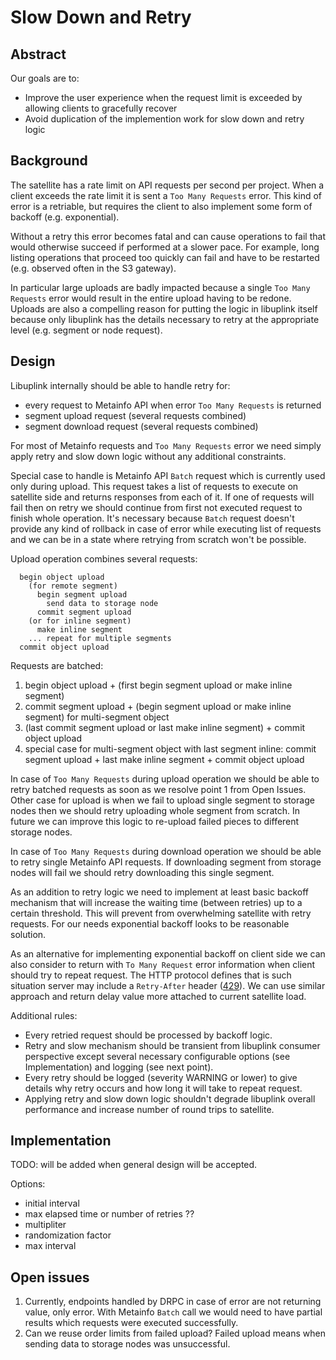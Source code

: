 # Slow Down and Retry

## Abstract

Our goals are to:

* Improve the user experience when the request limit is exceeded by allowing
  clients to gracefully recover
* Avoid duplication of the implemention work for slow down and retry logic

## Background

The satellite has a rate limit on API requests per second per project. When a
client exceeds the rate limit it is sent a `Too Many Requests` error. This kind
of error is a retriable, but requires the client to also implement some form of
backoff (e.g. exponential).

Without a retry this error becomes fatal and can cause operations to fail that
would otherwise succeed if performed at a slower pace. For example, long
listing operations that proceed too quickly can fail and have to be restarted
(e.g. observed often in the S3 gateway).

In particular large uploads are badly impacted because a single `Too Many
Requests` error would result in the entire upload having to be redone. Uploads
are also a compelling reason for putting the logic in libuplink itself because
only libuplink has the details necessary to retry at the appropriate level
(e.g. segment or node request).

## Design

Libuplink internally should be able to handle retry for:
* every request to Metainfo API when error `Too Many Requests` is returned
* segment upload request (several requests combined)
* segment download request (several requests combined)

For most of Metainfo requests and `Too Many Requests` error we need simply apply retry and slow down logic without any additional constraints.

Special case to handle is Metainfo API `Batch` request which is currently used only during upload. This request takes a list of requests to execute on satellite side and returns responses from each of it. If one of requests will fail then on retry we should continue from first not executed request to finish whole operation. It's necessary because `Batch` request doesn't provide any kind of rollback in case of error while executing list of requests and we can be in a state where retrying from scratch won't be possible.

Upload operation combines several requests:
```
  begin object upload
    (for remote segment)
      begin segment upload 
        send data to storage node
      commit segment upload
    (or for inline segment)
      make inline segment
    ... repeat for multiple segments
  commit object upload
```

Requests are batched:
1. begin object upload + (first begin segment upload or make inline segment)
2. commit segment upload + (begin segment upload or make inline segment) for multi-segment object
3. (last commit segment upload or last make inline segment) + commit object upload
4. special case for multi-segment object with last segment inline: commit segment upload + last make inline segment + commit object upload

In case of `Too Many Requests` during upload operation we should be able to retry batched requests as soon as we resolve point 1 from Open Issues. Other case for upload is when we fail to upload single segment to storage nodes then we should retry uploading whole segment from scratch. In future we can improve this logic to re-upload failed pieces to different storage nodes.

In case of `Too Many Requests` during download operation we should be able to retry single Metainfo API requests. If downloading segment from storage nodes will fail we should retry downloading this single segment.

As an addition to retry logic we need to implement at least basic backoff mechanism that will increase the waiting time (between retries) up to a certain threshold. This will prevent from overwhelming satellite with retry requests. For our needs exponential backoff looks to be reasonable solution. 

As an alternative for implementing exponential backoff on client side we can also consider to return with `To Many Request` error information when client should try to repeat request. The HTTP protocol defines that is such situation server may include a `Retry-After` header ([429](https://httpstatuses.com/429)). We can use similar approach and return delay value more attached to current satellite load.

Additional rules:
* Every retried request should be processed by backoff logic.
* Retry and slow mechanism should be transient from libuplink consumer perspective except several necessary configurable options (see Implementation) and logging (see next point).
* Every retry should be logged (severity WARNING or lower) to give details why retry occurs and how long it will take to repeat request.
* Applying retry and slow down logic shouldn't degrade libuplink overall performance and increase number of round trips to satellite.

## Implementation

TODO: will be added when general design will be accepted.

Options:
* initial interval
* max elapsed time or number of retries ??
* multipliter
* randomization factor
* max interval

## Open issues

1. Currently, endpoints handled by DRPC in case of error are not returning value, only error. With Metainfo `Batch` call we would need to have partial results which requests were executed successfully. 
2. Can we reuse order limits from failed upload? Failed upload means when sending data to storage nodes was unsuccessful. 
